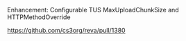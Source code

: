 Enhancement: Configurable TUS MaxUploadChunkSize and HTTPMethodOverride

https://github.com/cs3org/reva/pull/1380
